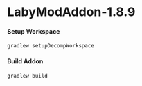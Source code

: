 # LabyModAddon-1.8.9

#### Setup Workspace
```
gradlew setupDecompWorkspace 
```
#### Build Addon
```
gradlew build 
```
